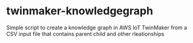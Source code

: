 # twinmaker-knowledgegraph
Simple script to create a knowledge graph in AWS IoT TwinMaker from a CSV input file that contains parent child and other rleationships
